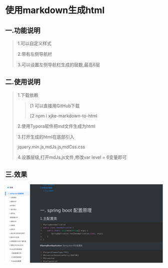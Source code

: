 # 使用markdown生成html

## 一.功能说明

> 1.可以自定义样式
>
> 2.带有左侧导航栏
>
> 3.可以设置左侧导航栏生成的层数,最高6层

## 二.使用说明

> 1.下载依赖
> > [1 可以直接用GitHub下载
> >
> > [2 npm i xjke-markdown-to-html
>
> 2.使用Typora软件把md文件生成为html
>
> 3.打开生成的html在底部引入
>
> jquery.min.js,mdJs.js,mdCss.css
>
> 4.设置层级,打开mdJs.js文件,修改var level = 6变量即可

## 三.效果

![效果图](https://github.com/xindong888/markdownToHtml/raw/master/demo.png)
